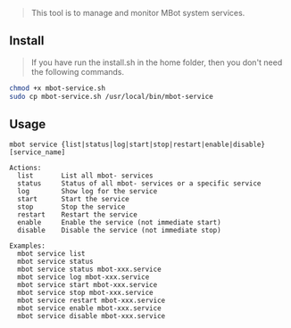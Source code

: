 > This tool is to manage and monitor MBot system services.
## Install
> If you have run the install.sh in the home folder, then you don't need the following commands.

```bash
chmod +x mbot-service.sh
sudo cp mbot-service.sh /usr/local/bin/mbot-service
```

## Usage

```
mbot service {list|status|log|start|stop|restart|enable|disable} [service_name]
```
```
Actions:
  list       List all mbot- services
  status     Status of all mbot- services or a specific service
  log        Show log for the service
  start      Start the service
  stop       Stop the service
  restart    Restart the service
  enable     Enable the service (not immediate start)
  disable    Disable the service (not immediate stop)

Examples:
  mbot service list
  mbot service status
  mbot service status mbot-xxx.service
  mbot service log mbot-xxx.service
  mbot service start mbot-xxx.service
  mbot service stop mbot-xxx.service
  mbot service restart mbot-xxx.service
  mbot service enable mbot-xxx.service
  mbot service disable mbot-xxx.service
```
